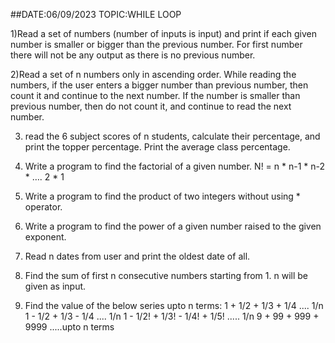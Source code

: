 ##DATE:06/09/2023    TOPIC:WHILE LOOP



1)Read a set of numbers (number of inputs is input) and print if each given number is smaller or bigger than the previous number. For first number there will not be any output as there is no previous number.

2)Read a set of n numbers only in ascending order. While reading the numbers, if the user enters a bigger number than previous number, then count it and continue to the next number. If the number is smaller than previous number, then do not count it, and continue to read the next number.

3)  read the 6 subject scores of n students, calculate their percentage, and print the topper percentage. Print the average class percentage.

4) Write a program to find the factorial of a given number.
N! = n * n-1 * n-2 * …. 2 * 1

5) Write a program to find the product of two integers without using * operator.

6) Write a program to find the power of a given number raised to the given exponent.

7) Read n dates from user and print the oldest date of all.

8) Find the sum of first n consecutive numbers starting from 1. n will be given as input.

9) Find the value of the below series upto n terms:
1 + 1/2 + 1/3 + 1/4 .... 1/n
1 - 1/2 + 1/3 - 1/4 .... 1/n
1 - 1/2! + 1/3! - 1/4! + 1/5! ..... 1/n
 9 + 99 + 999 + 9999 .....upto n terms

